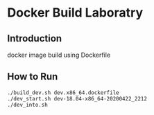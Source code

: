 # Docker Build Laboratry

## Introduction
docker image build using Dockerfile

## How to Run

```
./build_dev.sh dev.x86_64.dockerfile
./dev_start.sh dev-18.04-x86_64-20200422_2212
./dev_into.sh
```
